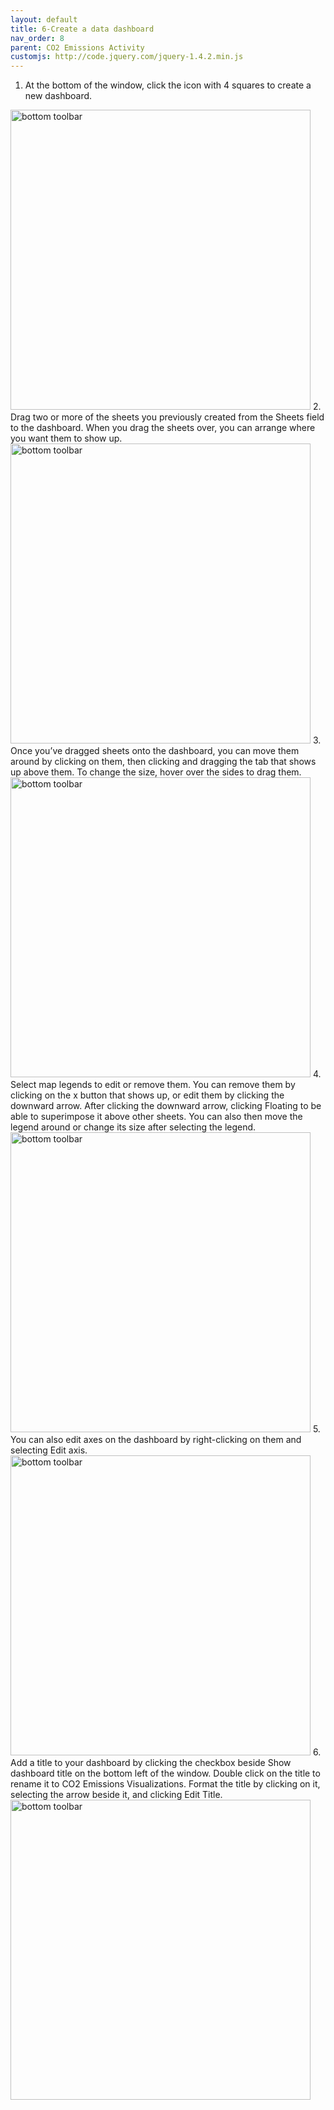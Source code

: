 ```yaml
---
layout: default
title: 6-Create a data dashboard
nav_order: 8
parent: CO2 Emissions Activity
customjs: http://code.jquery.com/jquery-1.4.2.min.js
---
```


1. At the bottom of the window, click the icon with 4 squares to create a new dashboard.
<img src="images\Tableau-5-1.png" alt="bottom toolbar" style="width:480px;">  
2. Drag two or more of the sheets you previously created from the Sheets field to the dashboard. When you drag the sheets over, you can arrange where you want them to show up.
<img src="images\Tableau-5-2.gif" alt="bottom toolbar" style="width:480px;">  
3. Once you’ve dragged sheets onto the dashboard, you can move them around by clicking on them, then clicking and dragging the tab that shows up above them. To change the size, hover over the sides to drag them.
<img src="images\Tableau-5-3.png" alt="bottom toolbar" style="width:480px;">  
4. Select map legends to edit or remove them. You can remove them by clicking on the x button that shows up, or edit them by clicking the downward arrow. After clicking the downward arrow, clicking Floating to be able to superimpose it above other sheets. You can also then move the legend around or change its size after selecting the legend.
<img src="images\Tableau-5-4.png" alt="bottom toolbar" style="width:480px;">  
5. You can also edit axes on the dashboard by right-clicking on them and selecting Edit axis.
<img src="images\Tableau-5-5.png" alt="bottom toolbar" style="width:480px;">  
6. Add a title to your dashboard by clicking the checkbox beside Show dashboard title on the bottom left of the window. Double click on the title to rename it to CO2 Emissions Visualizations. Format the title by clicking on it, selecting the arrow beside it, and clicking Edit Title.
<img src="images\Tableau-5-6.png" alt="bottom toolbar" style="width:480px;">  




